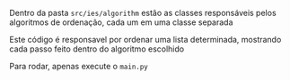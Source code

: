 Dentro da pasta `src/ies/algorithm` estão as classes responsáveis pelos algoritmos de ordenação, cada um em uma classe separada

Este código é responsavel por ordenar uma lista determinada, mostrando cada passo feito dentro do algoritmo escolhido

Para rodar, apenas execute o `main.py`